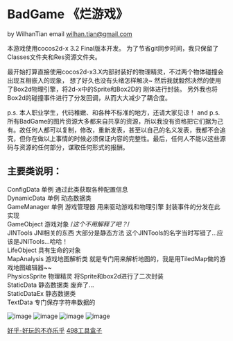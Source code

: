 BadGame 《烂游戏》
===================================
   by WilhanTian   email wilhan.tian@gmail.com
   
   本游戏使用cocos2d-x 3.2 Final版本开发。
   为了节省git同步时间，我只保留了Classes文件夹和Res资源文件夹。
   
   最开始打算直接使用cocos2d-x3.X内部封装好的物理精灵，不过两个物体碰撞会出现互相嵌入的现象，
想了好久也没有头绪怎样解决~ 然后我就毅然决然的使用了Box2d物理引擎，将2d-x中的Sprite和Box2D的
刚体进行封装。
   另外我也将Box2d的碰撞事件进行了分发回调，从而大大减少了耦合度。

p.s. 本人职业学生，代码稚嫩、和各种不标准的地方，还请大家见谅！
and p.s. 所有BadGame的图片资源大多都来自共享的资源，所以我没有资格把它们据为己有。故任何人都可以复制，修改，重新发表，甚至以自己的名义发表，我都不会追究，但你在做以上事情的时候必须保证内容的完整性。最后，任何人不能以这些源码与资源的任何部分，谋取任何形式的报酬。

主要类说明：
----------------------------
ConfigData  单例 通过此类获取各种配置信息 <br/> 
DynamicData  单例 动态数据类<br/>
GameManager  单例 游戏管理器 用来驱动游戏和物理引擎 封装事件的分发在此实现<br/>
GameObject  游戏对象  /*这个不用解释了吧？*/<br/>
JINTools   JNI相关的东西 大部分是静态方法  这个JINTools的名字当时写错了...应该是JNITools...哈哈！<br/>
LifeObject    具有生命的对象<br/>
MapAnalysis   游戏地图解析类  就是专门用来解析地图的，我是用TiledMap做的游戏地图编辑器~~<br/>
PhysicsSprite   物理精灵  将Sprite和box2d进行了二次封装<br/>
StaticData    静态数据类 废弃了...<br/>
StaticDataEx  静态数据类<br/>
TextData   专门保存字符串数据的<br/>

 ![image](https://github.com/wilhantian/BadGame/blob/master/_image/1.png)
  ![image](https://github.com/wilhantian/BadGame/blob/master/_image/2.png)
   ![image](https://github.com/wilhantian/BadGame/blob/master/_image/5.png)
    ![image](https://github.com/wilhantian/BadGame/blob/master/_image/6.png)

[好乎-好玩的不亦乐乎](http://www.hahuu.com)
[498工具盒子](http://www.498box.com)
